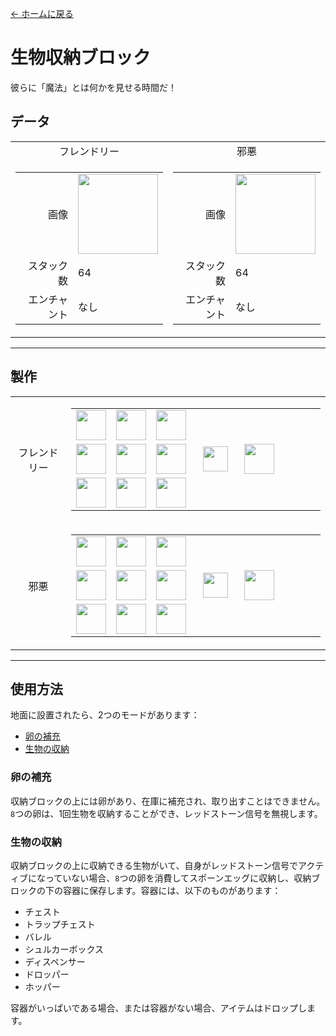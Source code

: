 [← ホームに戻る](../)
# 生物収納ブロック
彼らに「魔法」とは何かを見せる時間だ！

## データ
<table>
    <tr>
        <td align="center">フレンドリー</td>
        <td align="center">邪悪</td>
    </tr>
    <tr>
        <td>
            <table>
                <tr><td align="end">画像</td><td><img src="https://i.imgur.com/t5hSkSU.png" width="128"/></td></tr>
                <tr><td align="end">スタック数</td><td>64</td></tr>
                <tr><td align="end">エンチャント</td><td>なし</td></tr>
            </table>
        </td>
        <td>
            <table>
                <tr><td align="end">画像</td><td><img src="https://i.imgur.com/hyk6PYU.png" width="128"/></td></tr>
                <tr><td align="end">スタック数</td><td>64</td></tr>
                <tr><td align="end">エンチャント</td><td>なし</td></tr>
            </table>
        </td>
    </tr>
</table>

---

## 製作
<table>
    <tr>
        <td align="center">フレンドリー</td>
        <td>
            <table>
                <tr><td><img src="https://i.imgur.com/horYOR1.png" width="48"/></td><td><img src="https://i.imgur.com/horYOR1.png" width="48"/></td><td><img src="https://i.imgur.com/horYOR1.png" width="48"/></td><td colspan="3"></td></tr>
                <tr><td><img src="https://i.imgur.com/horYOR1.png" width="48"/></td><td><img src="https://i.imgur.com/IWZz8YM.png" width="48"/></td><td><img src="https://i.imgur.com/horYOR1.png" width="48"/></td><td width="70" align="center"><img src="https://i.imgur.com/VE0KqIE.png" width="40"/></td><td><img src="https://i.imgur.com/t5hSkSU.png" width="48"/></td><td width="70"></td></tr>
                <tr><td><img src="https://i.imgur.com/horYOR1.png" width="48"/></td><td><img src="https://i.imgur.com/horYOR1.png" width="48"/></td><td><img src="https://i.imgur.com/horYOR1.png" width="48"/></td><td colspan="3"></td></tr>
            </table>
        </td>
    </tr>
    <tr>
        <td align="center">邪悪</td>
        <td>
            <table>
                <tr><td><img src="https://i.imgur.com/qvrHVFH.png" width="48"/></td><td><img src="https://i.imgur.com/qvrHVFH.png" width="48"/></td><td><img src="https://i.imgur.com/qvrHVFH.png" width="48"/></td><td colspan="3"></td></tr>
                <tr><td><img src="https://i.imgur.com/qvrHVFH.png" width="48"/></td><td><img src="https://i.imgur.com/IWZz8YM.png" width="48"/></td><td><img src="https://i.imgur.com/qvrHVFH.png" width="48"/></td><td width="70" align="center"><img src="https://i.imgur.com/VE0KqIE.png" width="40"/></td><td><img src="https://i.imgur.com/hyk6PYU.png" width="48"/></td><td width="70"></td></tr>
                <tr><td><img src="https://i.imgur.com/qvrHVFH.png" width="48"/></td><td><img src="https://i.imgur.com/qvrHVFH.png" width="48"/></td><td><img src="https://i.imgur.com/qvrHVFH.png" width="48"/></td><td colspan="3"></td></tr>
            </table>
        </td>
    </tr>
</table>

---

## 使用方法
地面に設置されたら、2つのモードがあります：
- [卵の補充](#卵の補充)
- [生物の収納](#生物の収納)

### 卵の補充
収納ブロックの上には卵があり、在庫に補充され、取り出すことはできません。`8`つの卵は、1回生物を収納することができ、レッドストーン信号を無視します。

### 生物の収納
収納ブロックの上に収納できる生物がいて、自身がレッドストーン信号でアクティブになっていない場合、`8`つの卵を消費してスポーンエッグに収納し、収納ブロックの下の容器に保存します。容器には、以下のものがあります：
- チェスト
- トラップチェスト
- バレル
- シュルカーボックス
- ディスペンサー
- ドロッパー
- ホッパー

容器がいっぱいである場合、または容器がない場合、アイテムはドロップします。